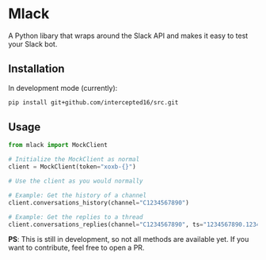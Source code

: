# Mlack
A Python libary that wraps around the Slack API and makes it easy to test your Slack bot.

## Installation
In development mode (currently):
```bash
pip install git+github.com/intercepted16/src.git
````

## Usage

```python
from mlack import MockClient

# Initialize the MockClient as normal
client = MockClient(token="xoxb-{}")

# Use the client as you would normally

# Example: Get the history of a channel
client.conversations_history(channel="C1234567890")

# Example: Get the replies to a thread
client.conversations_replies(channel="C1234567890", ts="1234567890.123456")

```

**PS**: This is still in development, so not all methods are available yet. If you want to contribute, feel free to open a PR.
